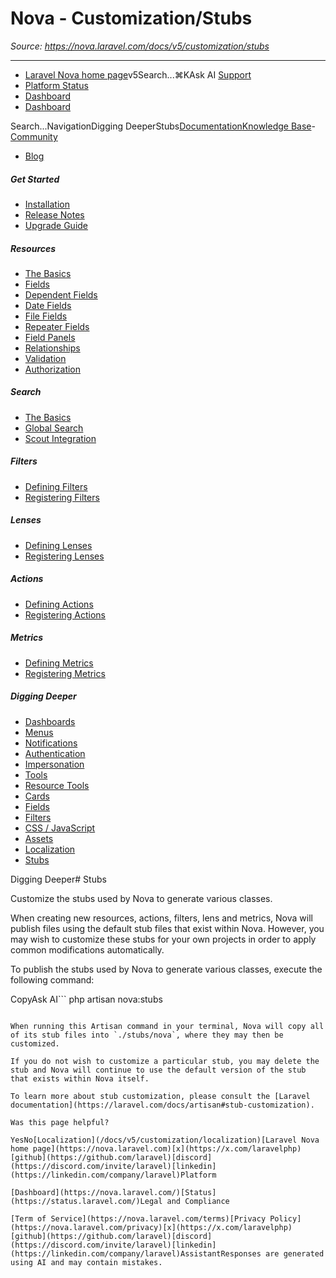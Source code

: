 # Nova - Customization/Stubs

*Source: https://nova.laravel.com/docs/v5/customization/stubs*

---

- [Laravel Nova home page](https://nova.laravel.com)v5Search...⌘KAsk AI
[Support](/cdn-cgi/l/email-protection#81efeef7e0c1ede0f3e0f7e4edafe2eeec)
- [Platform Status](https://status.laravel.com/)
- [Dashboard](https://nova.laravel.com)
- [Dashboard](https://nova.laravel.com)

Search...NavigationDigging DeeperStubs[Documentation](/docs/v5/installation)[Knowledge Base](/docs/kb/support)- [Community](https://discord.com/invite/laravel)
- [Blog](https://blog.laravel.com/nova)
##### Get Started

- [Installation](/docs/v5/installation)
- [Release Notes](/docs/v5/releases)
- [Upgrade Guide](/docs/v5/upgrade)

##### Resources

- [The Basics](/docs/v5/resources/the-basics)
- [Fields](/docs/v5/resources/fields)
- [Dependent Fields](/docs/v5/resources/dependent-fields)
- [Date Fields](/docs/v5/resources/date-fields)
- [File Fields](/docs/v5/resources/file-fields)
- [Repeater Fields](/docs/v5/resources/repeater-fields)
- [Field Panels](/docs/v5/resources/panels)
- [Relationships](/docs/v5/resources/relationships)
- [Validation](/docs/v5/resources/validation)
- [Authorization](/docs/v5/resources/authorization)

##### Search

- [The Basics](/docs/v5/search/the-basics)
- [Global Search](/docs/v5/search/global-search)
- [Scout Integration](/docs/v5/search/scout-integration)

##### Filters

- [Defining Filters](/docs/v5/filters/defining-filters)
- [Registering Filters](/docs/v5/filters/registering-filters)

##### Lenses

- [Defining Lenses](/docs/v5/lenses/defining-lenses)
- [Registering Lenses](/docs/v5/lenses/registering-lenses)

##### Actions

- [Defining Actions](/docs/v5/actions/defining-actions)
- [Registering Actions](/docs/v5/actions/registering-actions)

##### Metrics

- [Defining Metrics](/docs/v5/metrics/defining-metrics)
- [Registering Metrics](/docs/v5/metrics/registering-metrics)

##### Digging Deeper

- [Dashboards](/docs/v5/customization/dashboards)
- [Menus](/docs/v5/customization/menus)
- [Notifications](/docs/v5/customization/notifications)
- [Authentication](/docs/v5/customization/authentication)
- [Impersonation](/docs/v5/customization/impersonation)
- [Tools](/docs/v5/customization/tools)
- [Resource Tools](/docs/v5/customization/resource-tools)
- [Cards](/docs/v5/customization/cards)
- [Fields](/docs/v5/customization/fields)
- [Filters](/docs/v5/customization/filters)
- [CSS / JavaScript](/docs/v5/customization/frontend)
- [Assets](/docs/v5/customization/assets)
- [Localization](/docs/v5/customization/localization)
- [Stubs](/docs/v5/customization/stubs)

Digging Deeper# Stubs

Customize the stubs used by Nova to generate various classes.

When creating new resources, actions, filters, lens and metrics, Nova will publish files using the default stub files that exist within Nova. However, you may wish to customize these stubs for your own projects in order to apply common modifications automatically.

To publish the stubs used by Nova to generate various classes, execute the following command:

CopyAsk AI```
php artisan nova:stubs

```

When running this Artisan command in your terminal, Nova will copy all of its stub files into `./stubs/nova`, where they may then be customized.

If you do not wish to customize a particular stub, you may delete the stub and Nova will continue to use the default version of the stub that exists within Nova itself.

To learn more about stub customization, please consult the [Laravel documentation](https://laravel.com/docs/artisan#stub-customization).

Was this page helpful?

YesNo[Localization](/docs/v5/customization/localization)[Laravel Nova home page](https://nova.laravel.com)[x](https://x.com/laravelphp)[github](https://github.com/laravel)[discord](https://discord.com/invite/laravel)[linkedin](https://linkedin.com/company/laravel)Platform

[Dashboard](https://nova.laravel.com/)[Status](https://status.laravel.com/)Legal and Compliance

[Term of Service](https://nova.laravel.com/terms)[Privacy Policy](https://nova.laravel.com/privacy)[x](https://x.com/laravelphp)[github](https://github.com/laravel)[discord](https://discord.com/invite/laravel)[linkedin](https://linkedin.com/company/laravel)AssistantResponses are generated using AI and may contain mistakes.